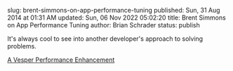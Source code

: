 slug: brent-simmons-on-app-performance-tuning
published: Sun, 31 Aug 2014 at 01:31 AM
updated: Sun, 06 Nov 2022 05:02:20 
title: Brent Simmons on App Performance Tuning
author: Brian Schrader
status: publish

It's always cool to see into another developer's approach to solving problems.

[A Vesper Performance Enhancement](http://inessential.com/2014/08/28/a_vesper_performance_enhancement)